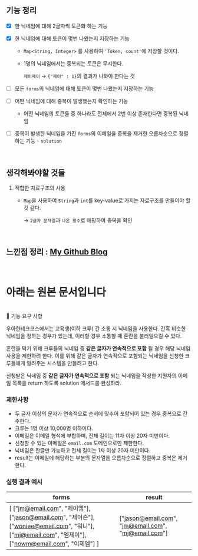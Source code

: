 ## 기능 정리

- [x] 한 닉네임에 대해 2글자씩 토큰화 하는 기능

- [x] 한 닉네임에 대해 토큰이 몇번 나왔는지 저장하는 기능

  - `Map<String, Integer>` 를 사용하여 `'Token, count'`에 저장할 것이다.

  - 1명의 닉네임에서는 중복되는 토큰은 무시한다.

    `제이제이` → `{"제이" : 1}`의 결과가 나와야 한다는 것 

- [ ] 모든 `forms`의 닉네임에 대해 토큰이 몇번 나왔는지 저장하는 기능

- [ ] 어떤 닉네임에 대해 중복이 발생했는지 확인하는 기능

  - 어떤 닉네임의 토큰들 중 하나라도 전체에서 2번 이상 존재한다면 중복된 닉네임

- [ ] 중복이 발생한 닉네임을 가진 `forms`의 이메일을 중복을 제거한 오름차순으로 정렬하는 기능 - `solution`

<br>

## 생각해봐야할 것들

1. 적합한 자료구조의 사용

   - `Map`을 사용하여 `String`과 `int`를 key-value로 가지는 자료구조를 만들어야 할 것 같다.

     → `2글자 문자열`과 `나온 횟수`로 매핑하여 중복을 확인

<br>

## 느낀점 정리 : [My Github Blog](https://xi-jjun.github.io/2022-10-26/wootecoBackendFirstWeek)

<br>

# 아래는 원본 문서입니다

<br>🚀 기능 요구 사항

우아한테크코스에서는 교육생(이하 크루) 간 소통 시 닉네임을 사용한다. 간혹 비슷한 닉네임을 정하는 경우가 있는데, 이러할 경우 소통할 때 혼란을 불러일으킬 수 있다.

혼란을 막기 위해 크루들의 닉네임 중 **같은 글자가 연속적으로 포함** 될 경우 해당 닉네임 사용을 제한하려 한다. 이를 위해 같은 글자가 연속적으로 포함되는 닉네임을 신청한 크루들에게 알려주는 시스템을 만들려고 한다.


신청받은 닉네임 중 **같은 글자가 연속적으로 포함** 되는 닉네임을 작성한 지원자의 이메일 목록을 return 하도록 solution 메서드를 완성하라.

### 제한사항

- 두 글자 이상의 문자가 연속적으로 순서에 맞추어 포함되어 있는 경우 중복으로 간주한다.
- 크루는 1명 이상 10,000명 이하이다.
- 이메일은 이메일 형식에 부합하며, 전체 길이는 11자 이상 20자 미만이다.
- 신청할 수 있는 이메일은 `email.com` 도메인으로만 제한한다.
- 닉네임은 한글만 가능하고 전체 길이는 1자 이상 20자 미만이다.
- result는 이메일에 해당하는 부분의 문자열을 오름차순으로 정렬하고 중복은 제거한다.

### 실행 결과 예시

| forms | result |
| --- | --- |
| [ ["jm@email.com", "제이엠"], ["jason@email.com", "제이슨"], ["woniee@email.com", "워니"], ["mj@email.com", "엠제이"], ["nowm@email.com", "이제엠"] ] | ["jason@email.com", "jm@email.com", "mj@email.com"] |
